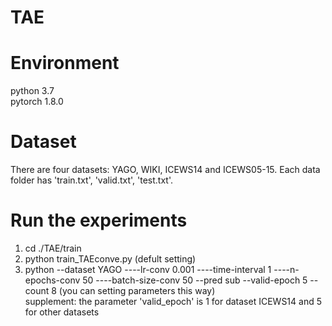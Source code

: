 # TAE <br>
# Environment <br>
python 3.7 <br>
pytorch 1.8.0 <br>
# Dataset <br>
There are four datasets: YAGO, WIKI, ICEWS14 and ICEWS05-15. Each data folder has 'train.txt', 'valid.txt', 'test.txt'. <br> 
# Run the experiments <br>
1. cd ./TAE/train <br>
2. python train_TAEconve.py (defult setting) 
3. python --dataset YAGO ----lr-conv 0.001 ----time-interval 1 ----n-epochs-conv 50 ----batch-size-conv 50 --pred sub --valid-epoch 5 --count 8 (you can setting parameters this way) <br>
   supplement: the parameter 'valid_epoch' is 1 for dataset ICEWS14 and 5 for other datasets

